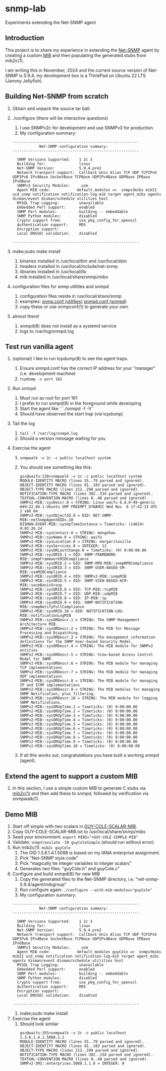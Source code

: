 # snmp-lab
Experiments extending the Net-SNMP agent

## Introduction
This project is to share my experience in extending the [Net-SNMP](https://en.wikipedia.org/wiki/Net-SNMP) agent by creating a custom [MIB](https://en.wikipedia.org/wiki/Management_information_base) and then populating the generated stubs from mib2c(1).

I am writing this in November, 2024 and the current source version of Net-SNMP is 5.9.4, my development box is a ThinkPad on Ubuntu 22 LTS (Jammy Jellyfish).

## Building Net-SNMP from scratch
1. Obtain and unpack the source tar ball.
1. ./configure (there will be interactive questions)
    1. I use SNMPv2c for development and use SNMPv3 for production.
    1. My configuration summary:

    ```
    ---------------------------------------------------------
                Net-SNMP configuration summary:
    ---------------------------------------------------------

      SNMP Versions Supported:    1 2c 3
      Building for:               linux
      Net-SNMP Version:           5.9.4.pre2
      Network transport support:  Callback Unix Alias TCP UDP TCPIPv6 UDPIPv6 IPv4Base SocketBase TCPBase UDPIPv4Base UDPBase IPBase IPv6Base
      SNMPv3 Security Modules:     usm
      Agent MIB code:            default_modules =>  snmpv3mibs mibII ucd_snmp notification notification-log-mib target agent_mibs agentx disman/event disman/schedule utilities host
      MYSQL Trap Logging:         unavailable
      Embedded Perl support:      enabled
      SNMP Perl modules:          building -- embeddable
      SNMP Python modules:        disabled
      Crypto support from:        use_pkg_config_for_openssl
      Authentication support:     MD5
      Encryption support:         
      Local DNSSEC validation:    disabled

    ---------------------------------------------------------
    ```

1. make;sudo make install
    1. binaries installed in /usr/local/bin and /usr/local/sbin
    1. headers installed in /usr/local/include/net-snmp
    1. libraries installed in /usr/local/lib
    1. mib installed in /usr/local/share/snmp/mibs

1. configuration files for snmp utilities and snmpd
    1. configuration files reside in /usr/local/share/snmp
    1. examples:
        [snmp.conf (utilities)](https://github.com/guycole/snmp-lab/blob/main/config/snmp.conf)
        [snmpd.conf (snmpd)](https://github.com/guycole/snmp-lab/blob/main/config/snmpd.conf)
    1. copy these or use snmpconf(1) to generate your own

1. almost there!
    1. snmpd(8) does not install as a systemd service
    1. logs to /var/log/snmpd.log

## Test run vanilla agent
1. (optional) I like to run tcpdump(8) to see the agent traps.
    1. Ensure snmpd.conf has the correct IP address for your "manager" (i.e. development machine)
    1. ```tcpdump -v port 162```

1. Run snmpd
    1. Must run as root for port 161
    1. I prefer to run snmpd(8) in the foreground while developing
    1. Start the agent like ```./snmpd -f -V``
    1. Should have observed the start trap (via tcpdump)

1. Tail the log
    1. ```tail -f /var/log/snmpd.log```
    1. Should a version message waiting for you

1. Exercise the agent
    1. ```snmpwalk -v 2c -c public localhost system```
    1. You should see something like this:
        ```
        gsc@waifu:138>snmpwalk -v 2c -c public localhost system
        MODULE-IDENTITY MACRO (lines 55..79 parsed and ignored).
        OBJECT-IDENTITY MACRO (lines 81..103 parsed and ignored).
        OBJECT-TYPE MACRO (lines 212..298 parsed and ignored).
        NOTIFICATION-TYPE MACRO (lines 302..334 parsed and ignored).
        TEXTUAL-CONVENTION MACRO (lines 8..48 parsed and ignored).
        SNMPv2-MIB::sysDescr.0 = STRING: Linux waifu 6.8.0-49-generic #49~22.04.1-Ubuntu SMP PREEMPT_DYNAMIC Wed Nov  6 17:42:15 UTC 2 x86_64
        SNMPv2-MIB::sysObjectID.0 = OID: NET-SNMP-MIB::netSnmpAgentOIDs.10
        DISMAN-EVENT-MIB::sysUpTimeInstance = Timeticks: (14624) 0:02:26.24
        SNMPv2-MIB::sysContact.0 = STRING: mongohax
        SNMPv2-MIB::sysName.0 = STRING: waifu
        SNMPv2-MIB::sysLocation.0 = STRING: margaritaville
        SNMPv2-MIB::sysServices.0 = INTEGER: 12
        SNMPv2-MIB::sysORLastChange.0 = Timeticks: (0) 0:00:00.00
        SNMPv2-MIB::sysORID.1 = OID: SNMP-FRAMEWORK-MIB::snmpFrameworkMIBCompliance
        SNMPv2-MIB::sysORID.2 = OID: SNMP-MPD-MIB::snmpMPDCompliance
        SNMPv2-MIB::sysORID.3 = OID: SNMP-USER-BASED-SM-MIB::usmMIBCompliance
        SNMPv2-MIB::sysORID.4 = OID: SNMPv2-MIB::snmpMIB
        SNMPv2-MIB::sysORID.5 = OID: SNMP-VIEW-BASED-ACM-MIB::vacmBasicGroup
        SNMPv2-MIB::sysORID.6 = OID: TCP-MIB::tcpMIB
        SNMPv2-MIB::sysORID.7 = OID: UDP-MIB::udpMIB
        SNMPv2-MIB::sysORID.8 = OID: IP-MIB::ip
        SNMPv2-MIB::sysORID.9 = OID: SNMP-NOTIFICATION-MIB::snmpNotifyFullCompliance
        SNMPv2-MIB::sysORID.10 = OID: NOTIFICATION-LOG-MIB::notificationLogMIB
        SNMPv2-MIB::sysORDescr.1 = STRING: The SNMP Management Architecture MIB.
        SNMPv2-MIB::sysORDescr.2 = STRING: The MIB for Message Processing and Dispatching.
        SNMPv2-MIB::sysORDescr.3 = STRING: The management information definitions for the SNMP User-based Security Model.
        SNMPv2-MIB::sysORDescr.4 = STRING: The MIB module for SNMPv2 entities
        SNMPv2-MIB::sysORDescr.5 = STRING: View-based Access Control Model for SNMP.
        SNMPv2-MIB::sysORDescr.6 = STRING: The MIB module for managing TCP implementations
        SNMPv2-MIB::sysORDescr.7 = STRING: The MIB module for managing UDP implementations
        SNMPv2-MIB::sysORDescr.8 = STRING: The MIB module for managing IP and ICMP implementations
        SNMPv2-MIB::sysORDescr.9 = STRING: The MIB modules for managing SNMP Notification, plus filtering.
        SNMPv2-MIB::sysORDescr.10 = STRING: The MIB module for logging SNMP Notifications.
        SNMPv2-MIB::sysORUpTime.1 = Timeticks: (0) 0:00:00.00
        SNMPv2-MIB::sysORUpTime.2 = Timeticks: (0) 0:00:00.00
        SNMPv2-MIB::sysORUpTime.3 = Timeticks: (0) 0:00:00.00
        SNMPv2-MIB::sysORUpTime.4 = Timeticks: (0) 0:00:00.00
        SNMPv2-MIB::sysORUpTime.5 = Timeticks: (0) 0:00:00.00
        SNMPv2-MIB::sysORUpTime.6 = Timeticks: (0) 0:00:00.00
        SNMPv2-MIB::sysORUpTime.7 = Timeticks: (0) 0:00:00.00
        SNMPv2-MIB::sysORUpTime.8 = Timeticks: (0) 0:00:00.00
        SNMPv2-MIB::sysORUpTime.9 = Timeticks: (0) 0:00:00.00
        SNMPv2-MIB::sysORUpTime.10 = Timeticks: (0) 0:00:00.00
        ```

    1. If all this works out, congratulations you have built a working snmpd (agent).

## Extend the agent to support a custom MIB
1. In this section, I use a simple custom MIB to generate C stubs via [mib2c(1)](https://net-snmp.sourceforge.io/tutorial/tutorial-5/toolkit/mib2c/index.html) and then add these to snmpd, followed by verification via snmpwalk(1).

## Demo MIB
1. Start off simple with two scalars in [GUY-COLE-SCALAR-MIB](https://giithub.com/guycole/snmp-lab/blob/main/mib/GUY-COLE-SCALAR-MIB.txt).  
1. Copy GUY-COLE-SCALAR-MIB.txt to /usr/local/share/snmp/mibs
1. Seed your environment: ```export MIBS="+GUY-COLE-SIMPLE-MIB"```
1. Validate: ```snmptranslate -IR guyColeSimple``` (should run without error).
1. Run mib2c(1): ```mib2c guyCole```
    1. The OID 1.3.6.1.4.1.5088 is based on my IANA enterprise assignment.
    1. Pick "Net-SNMP style code"
    1. Pick "magically tie integer variables to integer scalars"
    1. Generates two files: "guyCole.h" and guyCole.c"
1. Configure and build snmpd(8) for new MIB
    1. Copy the generated files to the Net-SNMP directory, i.e. "net-snmp-5.9.4/agent/mibgroup"
    1. Run configure again: ```./configure --with-mib-modules="guyCole"```
    1. My configuration summary:
    ```
    ---------------------------------------------------------
                Net-SNMP configuration summary:
    ---------------------------------------------------------

      SNMP Versions Supported:    1 2c 3
      Building for:               linux
      Net-SNMP Version:           5.9.4.pre2
      Network transport support:  Callback Unix Alias TCP UDP TCPIPv6 UDPIPv6 IPv4Base SocketBase TCPBase UDPIPv4Base UDPBase IPBase IPv6Base
      SNMPv3 Security Modules:     usm
      Agent MIB code:            default_modules guyCole =>  snmpv3mibs mibII ucd_snmp notification notification-log-mib target agent_mibs agentx disman/event disman/schedule utilities host
      MYSQL Trap Logging:         unavailable
      Embedded Perl support:      enabled
      SNMP Perl modules:          building -- embeddable
      SNMP Python modules:        disabled
      Crypto support from:        use_pkg_config_for_openssl
      Authentication support:     MD5
      Encryption support:         
      Local DNSSEC validation:    disabled

    ---------------------------------------------------------
    ```
    1. make;sudo make install
1. Exercise the agent
    1. Should look similar
        ```
        gsc@waifu:355>snmpwalk -v 2c -c public localhost 1.3.6.1.4.1.5088.1.1
        MODULE-IDENTITY MACRO (lines 55..79 parsed and ignored).
        OBJECT-IDENTITY MACRO (lines 81..103 parsed and ignored).
        OBJECT-TYPE MACRO (lines 212..298 parsed and ignored).
        NOTIFICATION-TYPE MACRO (lines 302..334 parsed and ignored).
        TEXTUAL-CONVENTION MACRO (lines 8..48 parsed and ignored).
        SNMPv2-SMI::enterprises.5088.1.1.0 = INTEGER: 0
        ```
